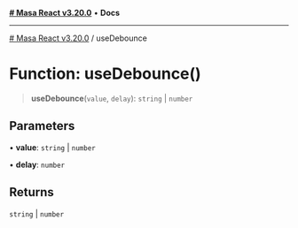 [**# Masa React v3.20.0**](../README.md) • **Docs**

***

[# Masa React v3.20.0](../globals.md) / useDebounce

# Function: useDebounce()

> **useDebounce**(`value`, `delay`): `string` \| `number`

## Parameters

• **value**: `string` \| `number`

• **delay**: `number`

## Returns

`string` \| `number`
